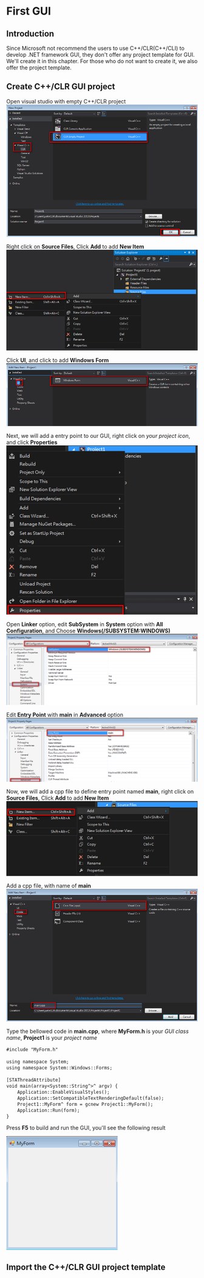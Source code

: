 # First GUI
[Chocolately]: https://chocolatey.org/
## Introduction

Since Microsoft not recommend the users to use C++/CLR(C++/CLI) to develop .NET framework GUI, they don't offer any project template for GUI. We'll create it in this chapter. For those who do not want to create it, we also offer the project template.

## Create C++/CLR GUI project

Open visual studio with empty C++/CLR project
![CreateProject](/doc/Ch1/img/1-2-1.jpg)

Right click on **Source Files**, Click **Add** to add **New Item**
![AddNewItem](/doc/Ch1/img/1-2-2.jpg)

Click **UI**, and click to add **Windows Form**
![AddWinForm](/doc/Ch1/img/1-2-3.jpg)


Next, we will add a entry point to our GUI, right click on *your project icon*, and click **Properties**
![ClickProps](/doc/Ch1/img/1-2-4.jpg)

Open **Linker** option, edit **SubSystem** in **System** option with **All Configuration**, and Choose **Windows(/SUBSYSTEM:WINDOWS)**
![SubSystem](/doc/Ch1/img/1-2-5.jpg)

Edit **Entry Point** with **main** in **Advanced** option
![EntryPoint](/doc/Ch1/img/1-2-6.jpg)

Now, we will add a cpp file to define entry point named **main**, right click on **Source Files**, Click **Add** to add **New Item**
![AddNewItem2](/doc/Ch1/img/1-2-7.jpg)

Add a cpp file, with name of **main**
![CppMain](/doc/Ch1/img/1-2-8.jpg)

Type the bellowed code in **main.cpp**, where **MyForm.h** is your *GUI class name*, **Project1** is your *project name*
    
    #include "MyForm.h"
    
    using namespace System;
    using namespace System::Windows::Forms;
    
    [STAThreadAttribute]
    void main(array<System::String^>^ argv) {
        Application::EnableVisualStyles();
        Application::SetCompatibleTextRenderingDefault(false);
        Project1::MyForm^ form = gcnew Project1::MyForm();
        Application::Run(form);
    }



Press **F5** to build and run the GUI, you'll see the following result

![WinForm](/doc/Ch1/img/1-2-9.jpg)

## Import the C++/CLR GUI project template




